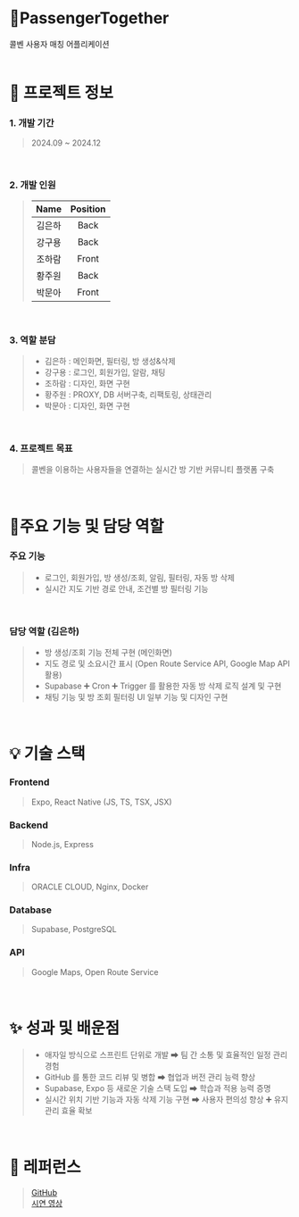 # 🚗PassengerTogether
콜벤 사용자 매칭 어플리케이션 </br>
</br>

# 📑 프로젝트 정보

### 1. 개발 기간

> 2024.09 ~ 2024.12
</br>

### 2. 개발 인원

> |   Name   |  Position  |
> | :------: | :--------: |
> |  김은하  |    Back    |
> |  강구용  |    Back    |
> |  조하람  |    Front   |
> |  황주원  |    Back    |
> |  박문아  |    Front   |

</br>

### 3. 역할 분담

> - 김은하 : 메인화면, 필터링, 방 생성&삭제
> - 강구용 : 로그인, 회원가입, 알람, 채팅
> - 조하람 : 디자인, 화면 구현
> - 황주원 : PROXY, DB 서버구축, 리팩토링, 상태관리
> - 박문아 : 디자인, 화면 구현
</br>

### 4. 프로젝트 목표

> 콜벤을 이용하는 사용자들을 연결하는 실시간 방 기반 커뮤니티 플랫폼 구축
</br>

# 📌주요 기능 및 담당 역할

### 주요 기능
> - 로그인, 회원가입, 방 생성/조회, 알림, 필터링, 자동 방 삭제
> - 실시간 지도 기반 경로 안내, 조건별 방 필터링 기능
</br>

### 담당 역할 (김은하)
> - 방 생성/조회 기능 전체 구현 (메인화면)
> - 지도 경로 및 소요시간 표시 (Open Route Service API, Google Map API 활용)
> - Supabase ➕ Cron ➕ Trigger 를 활용한 자동 방 삭제 로직 설계 및 구현
> - 채팅 기능 및 방 조회 필터링 UI 일부 기능 및 디자인 구현
</br>

# 💡 기술 스택

### Frontend
> Expo, React Native (JS, TS, TSX, JSX)


### Backend
> Node.js, Express


### Infra
> ORACLE CLOUD, Nginx, Docker


### Database
> Supabase, PostgreSQL


### API
> Google Maps, Open Route Service
</br>

# ✨ 성과 및 배운점
> - 애자일 방식으로 스프린트 단위로 개발 ➡ 팀 간 소통 및 효율적인 일정 관리 경험
> - GitHub 를 통한 코드 리뷰 및 병합 ➡ 협업과 버전 관리 능력 향상
> - Supabase, Expo 등 새로운 기술 스택 도입 ➡ 학습과 적용 능력 증명
> - 실시간 위치 기반 기능과 자동 삭제 기능 구현 ➡ 사용자 편의성 향상 ➕ 유지관리 효율 확보
</br>

# 📑 레퍼런스
> [GitHub](https://github.com/Macaping/PassengerTogether) <br/>
> [시연 영상](https://youtube.com/shorts/n2gDlkTz28o?si=0rSK7s3AceBLoAME)

